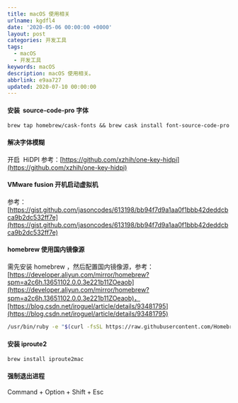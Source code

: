 ```yaml
---
title: macOS 使用相关
urlname: kgdfl4
date: '2020-05-06 00:00:00 +0000'
layout: post
categories: 开发工具
tags:
  - macOS
  - 开发工具
keywords: macOS
description: macOS 使用相关。
abbrlink: e9aa727
updated: 2020-07-10 00:00:00
---
```


#### 安装  source-code-pro 字体

```
brew tap homebrew/cask-fonts && brew cask install font-source-code-pro
```

#### 解决字体模糊

开启  HiDPI 参考：[https://github.com/xzhih/one-key-hidpi](https://github.com/xzhih/one-key-hidpi)

#### VMware fusion 开机启动虚拟机

参考：[https://gist.github.com/jasoncodes/613198/bb94f7d9a1aa0f1bbb42deddcbca9b2dc532ff7e](https://gist.github.com/jasoncodes/613198/bb94f7d9a1aa0f1bbb42deddcbca9b2dc532ff7e)

#### homebrew 使用国内镜像源

需先安装 homebrew ，然后配置国内镜像源，参考：[https://developer.aliyun.com/mirror/homebrew?spm=a2c6h.13651102.0.0.3e221b11ZOeaob](https://developer.aliyun.com/mirror/homebrew?spm=a2c6h.13651102.0.0.3e221b11ZOeaob)，[https://blog.csdn.net/iroguel/article/details/93481795](https://blog.csdn.net/iroguel/article/details/93481795)

```bash
/usr/bin/ruby -e "$(curl -fsSL https://raw.githubusercontent.com/Homebrew/install/master/install)"
```

#### 安装 iproute2

```
brew install iproute2mac
```

#### 强制退出进程

Command + Option + Shift + Esc
